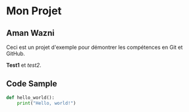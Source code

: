 # Mon Projet

## Aman Wazni

Ceci est un projet d'exemple pour démontrer les compétences en Git et GitHub.

**Test1** et *test2*.

## Code Sample

```python
def hello_world():
    print("Hello, world!")
